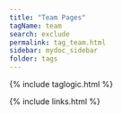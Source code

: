 ```yaml
---
title: "Team Pages"
tagName: team
search: exclude
permalink: tag_team.html
sidebar: mydoc_sidebar
folder: tags
---
```

{% include taglogic.html %}

{% include links.html %}
